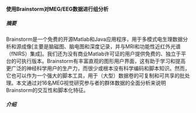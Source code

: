 #### 使用Brainstorm对MEG/EEG数据进行组分析
##### 摘要
Brainstorm是一个免费的开源Matlab和Java应用程序，用于多模式电生理数据分析和源成像[主要是脑磁图、脑电图和深度记录，并与MRI和功能性近红外光谱（fNIRS）集成]。我们还为没有商业Matlab许可证的用户提供免费的、独立于平台的可执行版本。Brainstorm有丰富直观的图形用户界面，这有助于学习和提高更广泛的神经科学用户的生产力，而很少或根本没有科学编码和脚本知识。然而，它也可以作为一个强大的脚本工具，用于（大型）数据卷的可复制和可共享的批处理。本文通过对16名MEG视觉研究参与者的群体数据的全面分析来说明Brainstorm的交互性和脚本化特征。

##### 介绍